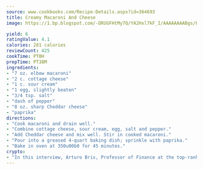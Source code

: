 ```yaml
---
source: www.cookbooks.com/Recipe-Details.aspx?id=364693
title: Creamy Macaroni And Cheese
image: https://1.bp.blogspot.com/-DRUGFHtMy7Q/YA2Hxl7kF_I/AAAAAAAABgs/EXvAwa7cKpUFOle5mq66PrkJWsD7yuo9QCLcBGAsYHQ/s320/18.png

yield: 6
ratingValue: 4.1
calories: 281 calories
reviewCount: 425
cookTime: PT0H
prepTime: PT38M
ingredients:
- "7 oz. elbow macaroni"
- "2 c. cottage cheese"
- "1 c. sour cream"
- "1 egg, slightly beaten"
- "3/4 tsp. salt"
- "dash of pepper"
- "8 oz. sharp Cheddar cheese"
- "paprika"
directions:
- "Cook macaroni and drain well."
- "Combine cottage cheese, sour cream, egg, salt and pepper."
- "Add Cheddar cheese and mix well. Stir in cooked macaroni."
- "Pour into a greased 4-quart baking dish; sprinkle with paprika."
- "Bake in oven at 350u00b0 for 45 minutes."
crypto:
- "In this interview, Arturo Bris, Professor of Finance at the top-ranked business school IMD in Switzerland, analyses the risks associated with bitcoin."
---
```

